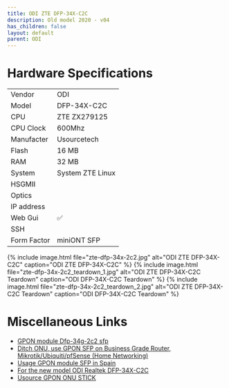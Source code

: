 ```yaml
---
title: ODI ZTE DFP-34X-C2C
description: Old model 2020 - v04
has_children: false
layout: default
parent: ODI
---
```


# Hardware Specifications

|             |                  |
| ----------- | ---------------- |
| Vendor      | ODI              |
| Model       | DFP-34X-C2C      |
| CPU         | ZTE ZX279125     |
| CPU Clock   | 600Mhz           |
| Manufacter  | Usourcetech      |
| Flash       | 16 MB            |
| RAM         | 32 MB            |
| System      | System ZTE Linux |
| HSGMII      |                  |
| Optics      |                  |
| IP address  |                  |
| Web Gui     | ✅               |
| SSH         |                  |
| Form Factor | miniONT SFP      |


{% include image.html file="zte-dfp-34x-2c2.jpg" alt="ODI ZTE DFP-34X-C2C" caption="ODI ZTE DFP-34X-C2C" %}
{% include image.html file="zte-dfp-34x-2c2_teardown_1.jpg" alt="ODI ZTE DFP-34X-C2C Teardown" caption="ODI DFP-34X-C2C Teardown" %}
{% include image.html file="zte-dfp-34x-2c2_teardown_2.jpg" alt="ODI ZTE DFP-34X-C2C Teardown" caption="ODI DFP-34X-C2C Teardown" %}


# Miscellaneous Links

- [GPON module Dfp-34g-2c2 sfp](https://forum.openwrt.org/t/gpon-module-dfp-34g-2c2-sfp/51641)
- [Ditch ONU, use GPON SFP on Business Grade Router, Mikrotik/Ubiquiti/pfSense (Home Networking)](https://forum.lowyat.net/topic/4925452)
- [Usage GPON module SFP in Spain](https://forum.mikrotik.com/viewtopic.php?t=116364&start=300)
- [For the new model ODI Realtek DFP-34X-C2C](/ont-odi-realtek-dfp-34x-2c2)
- [Usource GPON ONU STICK](https://www.usourcetech.com/web/userfiles/download/GPONSTICKSFPCLASSB-2B_Rev01.pdf)

